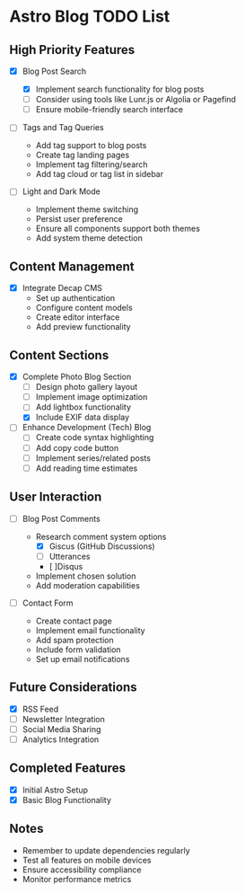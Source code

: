 # Astro Blog TODO List

## High Priority Features
- [X] Blog Post Search
  - [x] Implement search functionality for blog posts
  - [ ] Consider using tools like Lunr.js or Algolia or Pagefind
  - [ ] Ensure mobile-friendly search interface

- [ ] Tags and Tag Queries
  - Add tag support to blog posts
  - Create tag landing pages
  - Implement tag filtering/search
  - Add tag cloud or tag list in sidebar

- [ ] Light and Dark Mode
  - Implement theme switching
  - Persist user preference
  - Ensure all components support both themes
  - Add system theme detection

## Content Management
- [X] Integrate Decap CMS
  - Set up authentication
  - Configure content models
  - Create editor interface
  - Add preview functionality

## Content Sections
- [X] Complete Photo Blog Section
  - [ ] Design photo gallery layout
  - [ ] Implement image optimization
  - [ ] Add lightbox functionality
  - [x] Include EXIF data display

- [ ] Enhance Development (Tech) Blog
  - [ ] Create code syntax highlighting
  - [ ] Add copy code button
  - [ ] Implement series/related posts
  - [ ] Add reading time estimates

## User Interaction
- [ ] Blog Post Comments
  - Research comment system options
    - [x] Giscus (GitHub Discussions)
    - [ ] Utterances
    - [ ]Disqus
  - Implement chosen solution
  - Add moderation capabilities

- [ ] Contact Form
  - Create contact page
  - Implement email functionality
  - Add spam protection
  - Include form validation
  - Set up email notifications

## Future Considerations
- [x] RSS Feed
- [ ] Newsletter Integration
- [ ] Social Media Sharing
- [ ] Analytics Integration

## Completed Features
- [x] Initial Astro Setup
- [x] Basic Blog Functionality

## Notes
- Remember to update dependencies regularly
- Test all features on mobile devices
- Ensure accessibility compliance
- Monitor performance metrics
